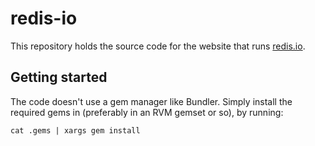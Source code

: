 # redis-io

This repository holds the source code for the website that runs [redis.io](http://redis.io).

## Getting started

The code doesn't use a gem manager like Bundler. Simply install the required gems
in (preferably in an RVM gemset or so), by running:

    cat .gems | xargs gem install

